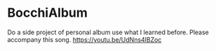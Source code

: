 # BocchiAlbum
Do a side project of personal album use what I learned before. Please accompany this song. https://youtu.be/UdNns4lBZoc

